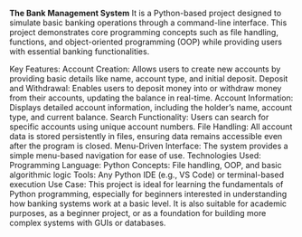 **The Bank Management System**
 It is a Python-based project designed to simulate basic banking operations through a command-line interface. This project demonstrates core programming concepts such as file handling, functions, and object-oriented programming (OOP) while providing users with essential banking functionalities.

Key Features:
Account Creation: Allows users to create new accounts by providing basic details like name, account type, and initial deposit.
Deposit and Withdrawal: Enables users to deposit money into or withdraw money from their accounts, updating the balance in real-time.
Account Information: Displays detailed account information, including the holder’s name, account type, and current balance.
Search Functionality: Users can search for specific accounts using unique account numbers.
File Handling: All account data is stored persistently in files, ensuring data remains accessible even after the program is closed.
Menu-Driven Interface: The system provides a simple menu-based navigation for ease of use.
Technologies Used:
Programming Language: Python
Concepts: File handling, OOP, and basic algorithmic logic
Tools: Any Python IDE (e.g., VS Code) or terminal-based execution
Use Case:
This project is ideal for learning the fundamentals of Python programming, especially for beginners interested in understanding how banking systems work at a basic level. It is also suitable for academic purposes, as a beginner project, or as a foundation for building more complex systems with GUIs or databases.
